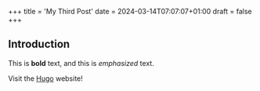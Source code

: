 +++
title = 'My Third Post'
date = 2024-03-14T07:07:07+01:00
draft = false
+++
## Introduction

This is **bold** text, and this is *emphasized* text.

Visit the [Hugo](https://gohugo.io) website!
